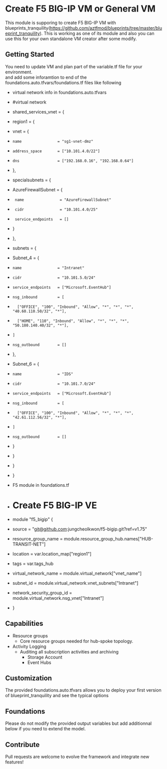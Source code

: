 # Create F5 BIG-IP VM or General VM
This module is supporing to create F5 BIG-IP VM with blueprints_tranquility(https://github.com/aztfmod/blueprints/tree/master/blueprint_tranquility).
This is working as one of its module and also you can use this for your own standalone VM creator after some modify.

## Getting Started
You need to update VM and plan part of the variable.tf file for your environment.<br/>
and add some inforamtion to end of the foundations.auto.tfvars/foundations.tf files like following

 - virtual network info in foundations.auto.tfvars
 - #virtual network
 - shared_services_vnet = {
 - region1 = {
 -   vnet = {
 -     name                = "sg1-vnet-dmz"
 -     address_space       = ["10.101.4.0/22"]
 -     dns                 = ["192.168.0.16", "192.168.0.64"]
 - },
 -  specialsubnets     = {
 -    AzureFirewallSubnet = {
 -      name                = "AzureFirewallSubnet"
 -      cidr                = "10.101.4.0/25"
 -      service_endpoints   = []
 -    }
 -  },
 - subnets = {
 -   Subnet_4       = {
 -     name                = "Intranet"
 -     cidr                = "10.101.5.0/24"
 -     service_endpoints   = ["Microsoft.EventHub"]
 -     nsg_inbound         = [
 -       ["OFFICE", "100", "Inbound", "Allow", "*", "*", "*", "40.60.110.50/32", "*"],
 -       ["HOME", "110", "Inbound", "Allow", "*", "*", "*", "50.180.140.40/32", "*"],
 -     ]
 -     nsg_outbound        = []
 -   },
 -   Subnet_6       = {
 -     name                = "IDS"
 -     cidr                = "10.101.7.0/24"
 -     service_endpoints   = ["Microsoft.EventHub"]
 -     nsg_inbound         = [
 -       ["OFFICE", "100", "Inbound", "Allow", "*", "*", "*", "42.61.112.56/32", "*"],
 -     ]
 -     nsg_outbound        = []
 -   }
 - }
 - }
 - }

  - F5 module in foundations.tf
-  # Create F5 BIG-IP VE
- module "f5_bigip" {
-  source  = "git@github.com:jungcheolkwon/f5-bigip.git?ref=v1.75"

-  resource_group_name       = module.resource_group_hub.names["HUB-TRANSIT-NET"]
-  location                  = var.location_map["region1"]
-  tags                      = var.tags_hub
-  virtual_network_name      = module.virtual_network["vnet_name"]
-  subnet_id                 = module.virtual_network.vnet_subnets["Intranet"]
-  network_security_group_id = module.virtual_network.nsg_vnet["Intranet"]
- }

## Capabilities

 - Resource groups
    - Core resource groups needed for hub-spoke topology.
 - Activity Logging
    - Auditing all subscription activities and archiving
        - Storage Account
        - Event Hubs

## Customization
The provided foundations.auto.tfvars allows you to deploy your first version of blueprint_tranquility and see the typical options

## Foundations
Please do not modify the provided output variables but add additionnal below if you need to extend the model.



## Contribute
Pull requests are welcome to evolve the framework and integrate new features!
